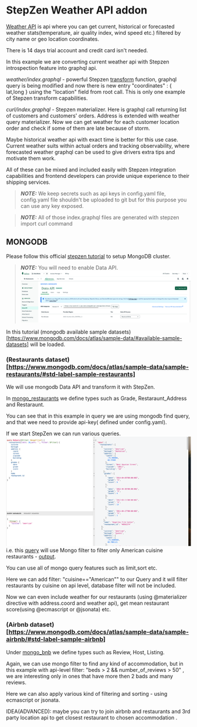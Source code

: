 

# StepZen Weather API addon 

[Weather API](https://www.weatherapi.com/) is api where you can get current, historical or  forecasted weather stats(temperature, air quality index, wind speed etc.) filtered by city name or geo location coordinates.

There is 14 days trial account and credit card isn't needed.

In this example we are converting current weather api with Stepzen introspection feature into graphql api.

*weather/index.graphql* - powerful Stepzen [transform](https://www.ibm.com/docs/en/api-connect/ace/1.x?topic=types-input-transform) function, graphql query is being modified and now there is new entry "coordinates" : { lat,long } using the "location" field from root call.
This is only one example of Stepzen transform capabilities.


*curl/index.graphql* - Stepzen materializer.
Here  is graphql call returning list of customers and customers' orders.
Address is extended with weather query materializer.
Now we can get weather for each customer location order and check if some of them are late because of storm.

Maybe historical weather api with exact time is better for this use case.
Current weather suits within actual orders and tracking observability,
where forecasted weather graphql can be used to give drivers extra tips and motivate them work.

All of these can be mixed and included easily with Stepzen integration capabilities and frontend developers can provide unique experience to their shipping services.

> **_NOTE:_** We keep secrets such as api keys in config.yaml file, config.yaml file shouldn't be uploaded to git but for this purpose you can use any key exposed.


> **_NOTE:_**  All of those index.graphql files are generated with stepzen import curl command


## MONGODB

Please follow this official [stepzen tutorial](https://github.com/stepzen-dev/examples/tree/main/with-mongodb-atlas#set-up-mongodb) to setup MongoDB cluster.

> **_NOTE:_**  You will need to enable Data API.![alt text](image.png)

In this tutorial (mongodb available sample datasets)[https://www.mongodb.com/docs/atlas/sample-data/#available-sample-datasets] will be loaded.

### (Restaurants dataset)[https://www.mongodb.com/docs/atlas/sample-data/sample-restaurants/#std-label-sample-restaurants]


We will use mongodb Data API and transform it with StepZen.

In [mongo_restaurants](./mongo_restaurants/index.graphql) we define types such as Grade, Restaraunt_Address and Restaraunt.

You can see that in this example in query we are using mongodb find query, and that wee need to provide api-key( defined under config.yaml).


If we start StepZen we can run various queries.
![Restaurant query](image-1.png)
i.e. this [query](./mongo_restaurants/query-Americans.txt) will use Mongo filter to filter only American cuisine restaurants - [output](./mongo_restaurants/query-Americans.json).

You can use all of mongo query features such as limit,sort etc.

Here we can add filter: "cuisine==\"American\"" to our Query and it will filter restaurants by cuisine on api level, database filter will not be included.

Now we can even include weather for our restaurants (using @materializer directive with address.coord and weather api), get mean restaurant score(using @ecmascript or @jsonata) etc.


### (Airbnb dataset)[https://www.mongodb.com/docs/atlas/sample-data/sample-airbnb/#std-label-sample-airbnb]

Under [mongo_bnb](./mongo_bnb/sample_mongo.graphql) we define types such as Review, Host, Listing.

Again, we can use mongo filter to find any kind of accommodation, but in this example with api-level filter: "beds > 2 && number_of_reviews > 50" , we are interesting only in ones that have more then 2 bads and many reviews.

Here we can also apply various kind of filtering and sorting - using ecmascript or jsonata.

IDEA(ADVANCED): maybe you can try to join airbnb and restaurants and 3rd party location api to get closest restaurant to chosen accommodation . 






